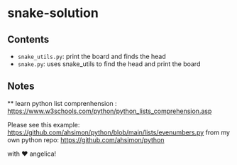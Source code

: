 # snake-solution

## Contents

- `snake_utils.py`: print the board and finds the head
- `snake.py`: uses snake_utils to find the head and print the board


## Notes
** learn python list comprenhension : https://www.w3schools.com/python/python_lists_comprehension.asp


Please see  this example: https://github.com/ahsimon/python/blob/main/lists/evenumbers.py from my own python repo: https://github.com/ahsimon/python


with  :heart:   angelica!
